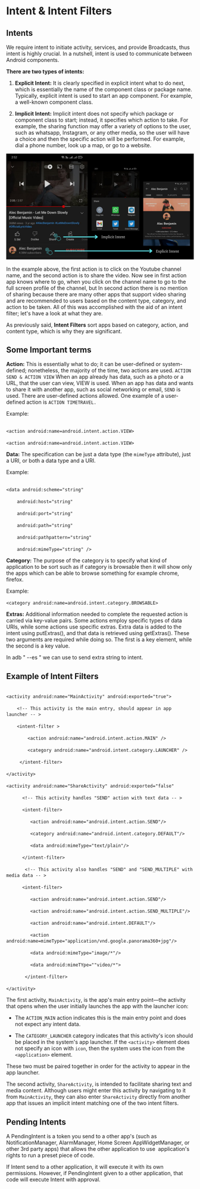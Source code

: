 # **Intent & Intent Filters** #

## **Intents** ###

We require intent to initiate activity, services, and provide Broadcasts, thus intent is highly crucial. In a nutshell, intent is used to communicate between Android components.

**There are two types of intents:**

1. **Explicit Intent:** It is clearly specified in explicit intent what to do next, which is essentially the name of the component class or package name. Typically, explicit intent is used to start an app component. For example, a well-known component class.

2. **Implicit Intent:** Implicit intent does not specify which package or component class to start; instead, it specifies which action to take. For example, the sharing function may offer a variety of options to the user, such as whatsapp, Instagram, or any other media, so the user will have a choice and then the specific action will be performed. For example, dial a phone number, look up a map, or go to a website.

![Example of Types of Intent](<../../attachments/Android-PT-PPT (1).png>)

In the example above, the first action is to click on the Youtube channel name, and the second action is to share the video. Now see in first action app knows where to go, when you click on the channel name to go to the full screen profile of the channel, but In second action there is no mention of sharing because there are many other apps that support video sharing and are recommended to users based on the content type, category, and action to be taken. All of this was accomplished with the aid of an intent filter; let's have a look at what they are.

As previously said, **Intent Filters** sort apps based on category, action, and content type, which is why they are significant.

## **Some Important terms**

**Action:** This is essentially what to do; it can be user-defined or system-defined; nonetheless, the majority of the time, two actions are used. `ACTION SEND & ACTION VIEW` When an app already has data, such as a photo or a URL, that the user can view, VIEW is used. When an app has data and wants to share it with another app, such as social networking or email, `SEND` is used. There are user-defined actions allowed. One example of a user-defined action is `ACTION TIMETRAVEL.`

Example:

```

<action android:name=android.intent.action.VIEW>

<action android:name=android.intent.action.VIEW>

```

**Data:** The specification can be just a data type (the `mimeType` attribute), just a URI, or both a data type and a URI.

Example:

```

<data android:scheme="string"

    android:host="string"

    android:port="string"

    android:path="string"

    android:pathpattern="string"

    android:mimeType="string" />

```

**Category:** The purpose of the category is to specify what kind of application to be sort such as if category is browsable then it will show only the apps which can be able to browse something for example chrome, firefox.

Example:

`<category android:name=android.intent.category.BROWSABLE>`

**Extras:** Additional information needed to complete the requested action is carried via key-value pairs. Some actions employ specific types of data URIs, while some actions use specific extras. Extra data is added to the intent using putExtras(), and that data is retrieved using getExtras(). These two arguments are required while doing so. The first is a key element, while the second is a key value.

In adb " --es " we can use to send extra string to intent.

## **Example of Intent Filters**

```

<activity android:name="MainActivity" android:exported="true">

    <!-- This activity is the main entry, should appear in app launcher -- >

    <intent-filter >

        <action android:name="android.intent.action.MAIN" />

        <category android:name="android.intent.category.LAUNCHER" />

     </intent-filter>

</activity>

<activity android:name="ShareActivity" android:exported="false"

      <!-- This activity handles "SEND" action with text data -- >

      <intent-filter>

         <action android:name="android.intent.action.SEND"/>

         <category android:name="android.intent.category.DEFAULT"/>

         <data android:mimeType="text/plain"/>

      </intent-filter>

       <!-- This activity also handles "SEND" and "SEND_MULTIPLE" with media data -- >

      <intent-filter>

         <action android:name="android.intent.action.SEND"/>

         <action android:name="android.intent.action.SEND_MULTIPLE"/>

         <action android:name="android.intent.DEFAULT"/>

         <action android:name=mimeType="application/vnd.google.panorama360+jpg"/>

         <data android:mimeType="image/*"/>

         <data android:mimeTYpe=""video/*">

       </intent-filter>

</activity>

```

The first activity, `MainActivity`, is the app's main entry point—the activity that opens when the user initially launches the app with the launcher icon:

* The `ACTION_MAIN` action indicates this is the main entry point and does not expect any intent data.

* The `CATEGORY_LAUNCHER` category indicates that this activity's icon should be placed in the system's app launcher. If the `<activity>` element does not specify an icon with `icon`, then the system uses the icon from the `<application>` element.

These two must be paired together in order for the activity to appear in the app launcher.

The second activity, `ShareActivity`, is intended to facilitate sharing text and media content. Although users might enter this activity by navigating to it from `MainActivity`, they can also enter `ShareActivity` directly from another app that issues an implicit intent matching one of the two intent filters.

## **Pending Intents**

A PendingIntent is a token you send to a other app's (such as NotificationManager, AlarmManager, Home Screen AppWidgetManager, or other 3rd party apps) that allows the other application to use  application's rights to run a preset piece of code.

If Intent send to a other application, it will execute it with its own permissions. However, if PendingIntent given to a other application, that code will execute Intent with approval.
